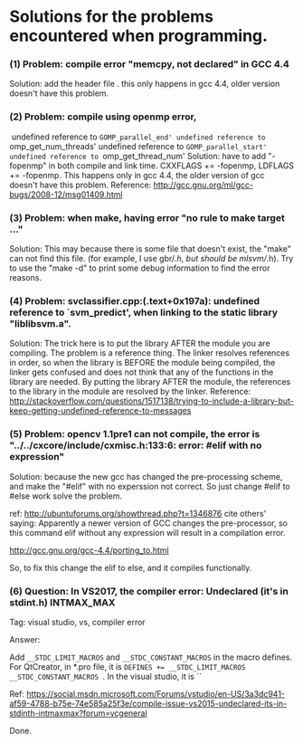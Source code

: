 # Solutions for the problems encountered when programming.

### (1) Problem: compile error "memcpy, not declared" in GCC 4.4

Solution: add the header file <cstring>. this only happens in gcc 4.4, older version doesn't have this problem.

### (2) Problem: compile using openmp error, 

​         undefined reference to `GOMP_parallel_end'
         undefined reference to `omp_get_num_threads'
         undefined reference to `GOMP_parallel_start'
         undefined reference to `omp_get_thread_num'
Solution: have to add "-fopenmp" in both compile and link time. CXXFLAGS += -fopenmp, LDFLAGS += -fopenmp. This happens only in gcc 4.4, the older version of gcc doesn't have this problem. 
Reference: http://gcc.gnu.org/ml/gcc-bugs/2008-12/msg01409.html

### (3) Problem: when make, having error "no rule to make target ..."

Solution: This may because there is some file that doesn't exist, the "make" can not find this file. (for example, I use gbr/*.h, but should be mlsvm/*.h). Try to use the "make -d" to print some debug information to find the error reasons.

### (4) Problem: svclassifier.cpp:(.text+0x197a): undefined reference to `svm_predict', when linking to the static library "liblibsvm.a".

Solution: The trick here is to put the library AFTER the module you are compiling. The problem is a reference thing. The linker resolves references in order, so when the library is BEFORE the module being compiled, the linker gets confused and does not think that any of the functions in the library are needed. By putting the library AFTER the module, the references to the library in the module are resolved by the linker.
Reference: http://stackoverflow.com/questions/1517138/trying-to-include-a-library-but-keep-getting-undefined-reference-to-messages

### (5) Problem: opencv 1.1pre1 can not compile, the error is "../../cxcore/include/cxmisc.h:133:6: error: #elif with no expression"

Solution: 
because the new gcc has changed the pre-processing scheme, and make the "#elif" with no experssion not correct. So just change #elif
to #else work solve the problem.

ref: http://ubuntuforums.org/showthread.php?t=1346876
cite others' saying:
Apparently a newer version of GCC changes the pre-processor, so this command elif without any expression will result in a compilation error.

http://gcc.gnu.org/gcc-4.4/porting_to.html

So, to fix this change the elif to else, and it compiles functionally.

### (6) Question: In VS2017, the compiler error: Undeclared (it's in stdint.h) INTMAX_MAX 

Tag: visual studio, vs, compiler error

Answer:

Add `__STDC_LIMIT_MACROS` and `__STDC_CONSTANT_MACROS`  in the macro defines. For QtCreator, in *.pro file, it is `DEFINES += __STDC_LIMIT_MACROS __STDC_CONSTANT_MACROS `. In the visual studio, it is ``

Ref: https://social.msdn.microsoft.com/Forums/vstudio/en-US/3a3dc941-af59-4788-b75e-74e585a25f3e/compile-issue-vs2015-undeclared-its-in-stdinth-intmaxmax?forum=vcgeneral

Done.

